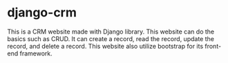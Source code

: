 # django-crm
This is a CRM website made with Django library. This website can do the basics such as CRUD. It can create a record, read the record, update the record, and delete a record. This website also utilize bootstrap for its front-end framework.
